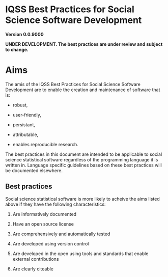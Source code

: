 # IQSS Best Practices for Social Science Software Development

**Version 0.0.9000**

**UNDER DEVELOPMENT. The best practices are under review and subject to change.**

# Aims

The amis of the IQSS Best Practices for Social Science Software Development are to enable the creation and maintenance of software that is:

-   robust,

-   user-friendly,

-   persistant,

-   attributable,

-   enables reproducible research.

The best practices in this document are intended to be applicable to social science statistical software regardless of the programming language it is written in. Language specific guidelines based on these best practices will be documented elsewhere.

## Best practices

Social science statistical software is more likely to acheive the aims listed above if they have the following characteristics:

1.  Are informatively documented

2.  Have an open source license

3.  Are comprehensively and automatically tested

4.  Are developed using version control

5.  Are developed in the open using tools and standards that enable external contributions

6.  Are clearly citeable
